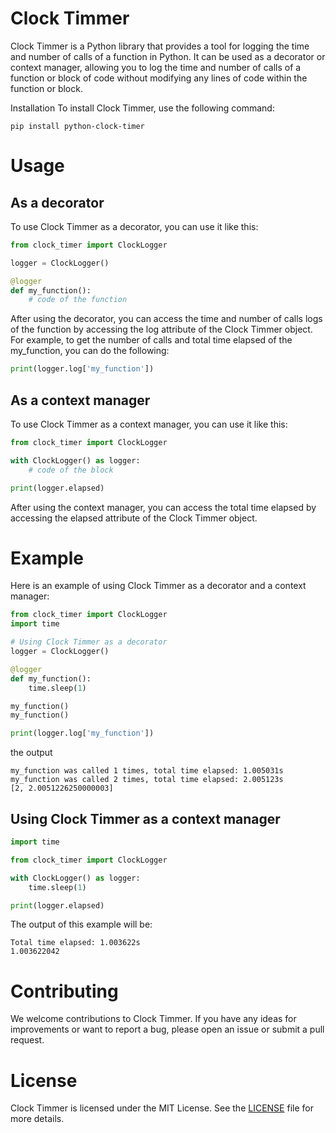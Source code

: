 # Clock Timmer
Clock Timmer is a Python library that provides a tool for logging the time and number of calls of a function in Python. It can be used as a decorator or context manager, allowing you to log the time and number of calls of a function or block of code without modifying any lines of code within the function or block.

Installation
To install Clock Timmer, use the following command:
```commandline
pip install python-clock-timer
```
# Usage
## As a decorator
To use Clock Timmer as a decorator, you can use it like this:

```python
from clock_timer import ClockLogger

logger = ClockLogger()

@logger
def my_function():
    # code of the function
```
After using the decorator, you can access the time and number of calls logs of the function by accessing the log attribute of the Clock Timmer object. For example, to get the number of calls and total time elapsed of the my_function, you can do the following:

```python
print(logger.log['my_function'])
```
## As a context manager
To use Clock Timmer as a context manager, you can use it like this:

```python
from clock_timer import ClockLogger

with ClockLogger() as logger:
    # code of the block

print(logger.elapsed)
```
After using the context manager, you can access the total time elapsed by accessing the elapsed attribute of the Clock Timmer object.

# Example
Here is an example of using Clock Timmer as a decorator and a context manager:

```python
from clock_timer import ClockLogger
import time

# Using Clock Timmer as a decorator
logger = ClockLogger()

@logger
def my_function():
    time.sleep(1)

my_function()
my_function()

print(logger.log['my_function'])
```
the output
```
my_function was called 1 times, total time elapsed: 1.005031s
my_function was called 2 times, total time elapsed: 2.005123s
[2, 2.0051226250000003]
```

## Using Clock Timmer as a context manager

```python
import time

from clock_timer import ClockLogger

with ClockLogger() as logger:
    time.sleep(1)

print(logger.elapsed)
```
The output of this example will be:

```
Total time elapsed: 1.003622s
1.003622042
```
# Contributing
We welcome contributions to Clock Timmer. If you have any ideas for improvements or want to report a bug, please open an issue or submit a pull request.

# License
Clock Timmer is licensed under the MIT License. See the [LICENSE](LICENSE) file for more details.